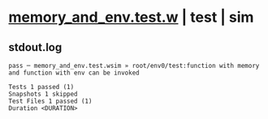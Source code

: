 # [memory_and_env.test.w](../../../../../../examples/tests/sdk_tests/function/memory_and_env.test.w) | test | sim

## stdout.log
```log
pass ─ memory_and_env.test.wsim » root/env0/test:function with memory and function with env can be invoked

Tests 1 passed (1)
Snapshots 1 skipped
Test Files 1 passed (1)
Duration <DURATION>
```

